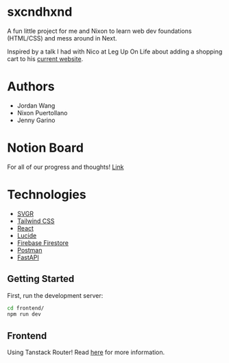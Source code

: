 # sxcndhxnd

A fun little project for me and Nixon to learn web dev foundations (HTML/CSS) and mess around in Next.

Inspired by a talk I had with Nico at Leg Up On Life about adding a shopping cart to his [current website](https://www.sxcndhxnd.com/).

# Authors
- Jordan Wang
- Nixon Puertollano
- Jenny Garino

# Notion Board
For all of our progress and thoughts! [Link](https://www.notion.so/sxcndhxnd-139ea1cbcfb18016b24bed3bea471278?pvs=4)

# Technologies

- [SVGR](https://github.com/gregberge/svgr)
- [Tailwind CSS](https://tailwindcss.com/)
- [React](https://docs.astro.build/en/guides/integrations-guide/react/)
- [Lucide](https://lucide.dev/)
- [Firebase Firestore](https://firebase.google.com/docs/firestore)
- [Postman](https://www.postman.com/)
- [FastAPI](https://fastapi.tiangolo.com/)

## Getting Started

First, run the development server:

```bash
cd frontend/
npm run dev
```

## Frontend
Using Tanstack Router! Read [here](https://tanstack.com/router/latest/docs/framework/react/overview) for more information.



